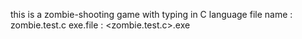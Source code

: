 this is a zombie-shooting game with typing in C language
file name : zombie.test.c
exe.file : <zombie.test.c>.exe